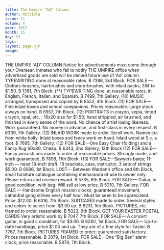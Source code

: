 ```yaml
---
title: The Umpire “Ad” Column
author: Multiple
issue: 11
volume: 4
year: 1917
month: 15
day: VI
tags:
layout: page.njk
image:
---
```

THE UMPIRE “AD” COLUMN    Notice for advertisements must come through your Overseer. Inmates who fail to notify THE UMPIRE office when advertised goods are sold will be denied future use of ‘Ad’ column.       TYPEWRITING done at reasonable rates. B 7386, 3rd Block.       FOR SALE — Clothes-brushes, hairbrushes and shoe-brushes, with inlaid packs; 35¢ to $1.50. B 1381, 7th Block. (**)      TYPEWRITING done, at reasonable rates, in English, French, Italian, and Spanish. B 7499, 7th Gallery. (10)       MUSIC arranged, transposed and copied by B 8552, 4th Block. (11)       FOR SALE— Fine inlaid boxes and school companions. Prices reasonable. Large stock always on hand. B 6557, 7th Block. (12)       PORTRAITS in crayon, sepia, tinted crayon, opal, etc. ; 16x20 size for $1.50; hand strippled, air brushed, and finished in every sense of the word. No chance of artist losing likeness. Work guaranteed. No money in advance, and first-class in every respect. B 6339, 7th Gallery. (12)       INLAID WORK made to order. Scroll work. Names cut from white holly. Inlaid boxes and fancy work on hand. Inlaid wood at 5 c. a foot. B 7695, 7th Gallery. (12)       FOR SALE—One Easy Chair (folding) and a Fancy Rug 60x80. Cheap. B 6343, 2nd Gallery, 12th Block (12)       FOR SALE—Fancy pincushions made to order at reasonable prices. Strongly made, and work guaranteed, B 7898, 11th Block. (13)       FOR SALE—Sawyers banjo; 11-inch — head 18-inch draft, 18 brackets, case, instructor, 3 sets of strings: $5.00. B 6986, 1st Block.       LOST— Between Warden’s office and 6th Block, small furniture catalogue containing memoranda of use to owner only. Please return and receive reward. B 5735, 6th Block.       FOR SALE— Guitar, in good condition, with bag. Will sell at low price. B 5310, 7th Gallery.       FOR SALE — Handsome English mission clocks; guaranteed movement, cathedral gong strikes every half hour. Must be seen to be appreciated. Price, $12.00. B 6316, 7th Block.       SUITCASES made to order. Several styles and colors to select from. $3.00 up. B 8231, 5th Block.      PICTURES, etc. framed to order. reasonable. B 5023, 9th Block.       GET YOUR EASTER POSTAL CARDS Very artistic work by B 7047, 7th Block.       FOR SALE— A concert guitar, in good c condition, for $3.00. B 6260, 1st Block.       FOR SALE— Up-to-date handbags, price $1.00 and up. They are of a fine style for Easter. B 7767, 7th Block.       PICTURES FRAMED to order; guaranteed satisfactory. Prices reasonable. B 3079, 1st Block.       FOR SALE—One “Big Ben” alarm clock; price reasonable. B 5878, 7th Block. 


